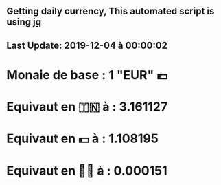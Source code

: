 ## Getting daily currency, This automated script is using [jq](https://stedolan.github.io/jq/)
## Last Update:  2019-12-04 à 00:00:02
 # Monaie de base : 1 "EUR" 💶 
 # Equivaut en 🇹🇳 à :  3.161127 
 # Equivaut en 💵 à : 1.108195
 # Equivaut en 🐱‍💻 à :  0.000151
